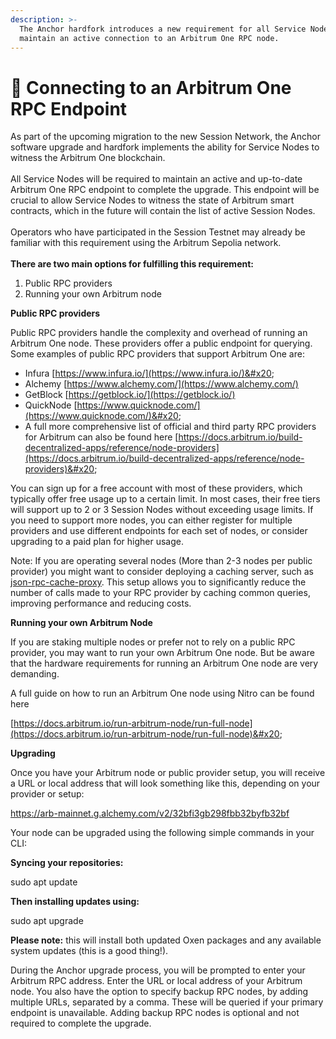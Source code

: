 ```yaml
---
description: >-
  The Anchor hardfork introduces a new requirement for all Service Nodes to
  maintain an active connection to an Arbitrum One RPC node.
---
```


# 🔗 Connecting to an Arbitrum One RPC Endpoint

As part of the upcoming migration to the new Session Network, the Anchor software upgrade and hardfork implements the ability for Service Nodes to witness the Arbitrum One blockchain. \
\
All Service Nodes will be required to maintain an active and up-to-date Arbitrum One RPC endpoint to complete the upgrade. This endpoint will be crucial to allow Service Nodes to witness the state of Arbitrum smart contracts, which in the future will contain the list of active Session Nodes.\
\
Operators who have participated in the Session Testnet may already be familiar with this requirement using the Arbitrum Sepolia network.\
\
**There are two main options for fulfilling this requirement:**

1. Public RPC providers
2. Running your own Arbitrum node

**Public RPC providers**

Public RPC providers handle the complexity and overhead of running an Arbitrum One node. These providers offer a public endpoint for querying. Some examples of public RPC providers that support Arbitrum One are:

* Infura [https://www.infura.io/](https://www.infura.io/)&#x20;
* Alchemy [https://www.alchemy.com/](https://www.alchemy.com/)
* GetBlock [https://getblock.io/](https://getblock.io/)
* QuickNode [https://www.quicknode.com/](https://www.quicknode.com/)&#x20;
* A full more comprehensive list of official and third party RPC providers for Arbitrum can also be found here [https://docs.arbitrum.io/build-decentralized-apps/reference/node-providers](https://docs.arbitrum.io/build-decentralized-apps/reference/node-providers)&#x20;

You can sign up for a free account with most of these providers, which typically offer free usage up to a certain limit. In most cases, their free tiers will support up to 2 or 3 Session Nodes without exceeding usage limits. If you need to support more nodes, you can either register for multiple providers and use different endpoints for each set of nodes, or consider upgrading to a paid plan for higher usage.

Note: If you are operating several nodes (More than 2-3 nodes per public provider) you might want to consider deploying a caching server, such as[ json-rpc-cache-proxy](https://github.com/sourcapital/json-rpc-cache-proxy). This setup allows you to significantly reduce the number of calls made to your RPC provider by caching common queries, improving performance and reducing costs.

**Running your own Arbitrum Node**

If you are staking multiple nodes or prefer not to rely on a public RPC provider, you may want to run your own Arbitrum One node. But be aware that the hardware requirements for running an Arbitrum One node are very demanding.

A full guide on how to run an Arbitrum One node using Nitro can be found here&#x20;

[https://docs.arbitrum.io/run-arbitrum-node/run-full-node](https://docs.arbitrum.io/run-arbitrum-node/run-full-node)&#x20;

**Upgrading**

Once you have your Arbitrum node or public provider setup, you will receive a URL or local address that will look something like this, depending on your provider or setup:

https://arb-mainnet.g.alchemy.com/v2/32bfi3gb298fbb32byfb32bf

Your node can be upgraded using the following simple commands in your CLI:

&#x20;**Syncing your repositories:**&#x20;

&#x20;sudo apt update

**Then installing updates using:**

&#x20;sudo apt upgrade

**Please note:** this will install both updated Oxen packages and any available system updates (this is a good thing!).

During the Anchor upgrade process, you will be prompted to enter your Arbitrum RPC address. Enter the URL or local address of your Arbitrum node. You also have the option to specify backup RPC nodes, by adding multiple URLs, separated by a comma. These will be queried if your primary endpoint is unavailable. Adding backup RPC nodes is optional and not required to complete the upgrade.
